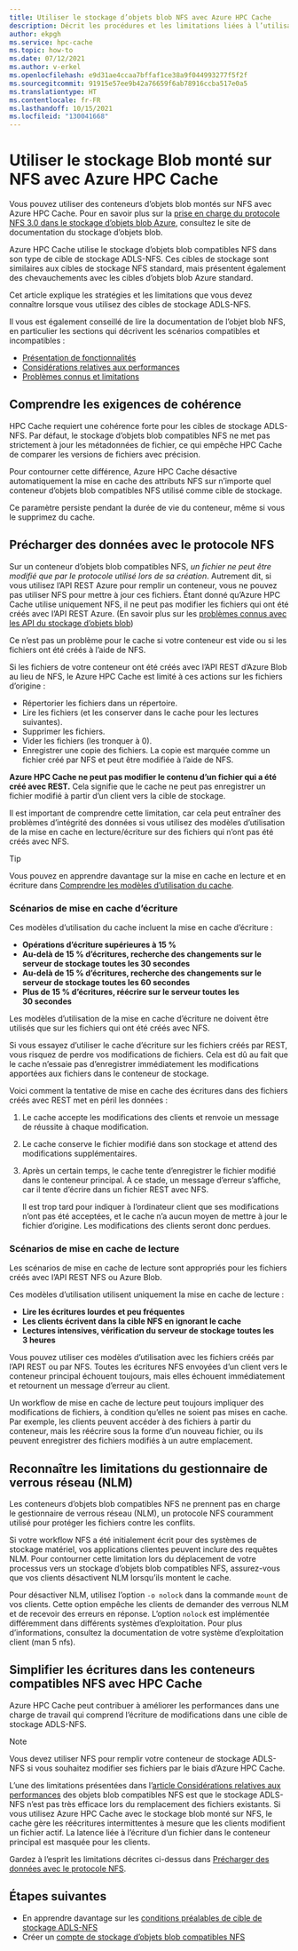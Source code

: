 ```yaml
---
title: Utiliser le stockage d’objets blob NFS avec Azure HPC Cache
description: Décrit les procédures et les limitations liées à l’utilisation du stockage d’objets blob ADLS-NFS avec Azure HPC Cache
author: ekpgh
ms.service: hpc-cache
ms.topic: how-to
ms.date: 07/12/2021
ms.author: v-erkel
ms.openlocfilehash: e9d31ae4ccaa7bffaf1ce38a9f044993277f5f2f
ms.sourcegitcommit: 91915e57ee9b42a76659f6ab78916ccba517e0a5
ms.translationtype: HT
ms.contentlocale: fr-FR
ms.lasthandoff: 10/15/2021
ms.locfileid: "130041668"
---
```

# <a name="use-nfs-mounted-blob-storage-with-azure-hpc-cache"></a>Utiliser le stockage Blob monté sur NFS avec Azure HPC Cache

Vous pouvez utiliser des conteneurs d’objets blob montés sur NFS avec Azure HPC Cache. Pour en savoir plus sur la [prise en charge du protocole NFS 3.0 dans le stockage d’objets blob Azure](../storage/blobs/network-file-system-protocol-support.md), consultez le site de documentation du stockage d’objets blob.

Azure HPC Cache utilise le stockage d’objets blob compatibles NFS dans son type de cible de stockage ADLS-NFS. Ces cibles de stockage sont similaires aux cibles de stockage NFS standard, mais présentent également des chevauchements avec les cibles d’objets blob Azure standard.

Cet article explique les stratégies et les limitations que vous devez connaître lorsque vous utilisez des cibles de stockage ADLS-NFS.

Il vous est également conseillé de lire la documentation de l’objet blob NFS, en particulier les sections qui décrivent les scénarios compatibles et incompatibles :

* [Présentation de fonctionnalités](../storage/blobs/network-file-system-protocol-support.md)
* [Considérations relatives aux performances](../storage/blobs/network-file-system-protocol-support-performance.md)
* [Problèmes connus et limitations](../storage/blobs/network-file-system-protocol-known-issues.md)

## <a name="understand-consistency-requirements"></a>Comprendre les exigences de cohérence

HPC Cache requiert une cohérence forte pour les cibles de stockage ADLS-NFS. Par défaut, le stockage d’objets blob compatibles NFS ne met pas strictement à jour les métadonnées de fichier, ce qui empêche HPC Cache de comparer les versions de fichiers avec précision.

Pour contourner cette différence, Azure HPC Cache désactive automatiquement la mise en cache des attributs NFS sur n’importe quel conteneur d’objets blob compatibles NFS utilisé comme cible de stockage.

Ce paramètre persiste pendant la durée de vie du conteneur, même si vous le supprimez du cache.

## <a name="pre-load-data-with-nfs-protocol"></a>Précharger des données avec le protocole NFS
<!-- cross-referenced from hpc-cache-ingest.md and here -->

Sur un conteneur d’objets blob compatibles NFS, *un fichier ne peut être modifié que par le protocole utilisé lors de sa création*. Autrement dit, si vous utilisez l’API REST Azure pour remplir un conteneur, vous ne pouvez pas utiliser NFS pour mettre à jour ces fichiers. Étant donné qu’Azure HPC Cache utilise uniquement NFS, il ne peut pas modifier les fichiers qui ont été créés avec l’API REST Azure. (En savoir plus sur les [problèmes connus avec les API du stockage d’objets blob](../storage/blobs/data-lake-storage-known-issues.md#blob-storage-apis))

Ce n’est pas un problème pour le cache si votre conteneur est vide ou si les fichiers ont été créés à l’aide de NFS.

Si les fichiers de votre conteneur ont été créés avec l’API REST d’Azure Blob au lieu de NFS, le Azure HPC Cache est limité à ces actions sur les fichiers d’origine :

* Répertorier les fichiers dans un répertoire.
* Lire les fichiers (et les conserver dans le cache pour les lectures suivantes).
* Supprimer les fichiers.
* Vider les fichiers (les tronquer à 0).
* Enregistrer une copie des fichiers. La copie est marquée comme un fichier créé par NFS et peut être modifiée à l’aide de NFS.

**Azure HPC Cache ne peut pas modifier le contenu d’un fichier qui a été créé avec REST.** Cela signifie que le cache ne peut pas enregistrer un fichier modifié à partir d’un client vers la cible de stockage.

Il est important de comprendre cette limitation, car cela peut entraîner des problèmes d’intégrité des données si vous utilisez des modèles d’utilisation de la mise en cache en lecture/écriture sur des fichiers qui n’ont pas été créés avec NFS.

> [!TIP]
> Vous pouvez en apprendre davantage sur la mise en cache en lecture et en écriture dans [Comprendre les modèles d’utilisation du cache](cache-usage-models.md).

### <a name="write-caching-scenarios"></a>Scénarios de mise en cache d’écriture

Ces modèles d’utilisation du cache incluent la mise en cache d’écriture :

* **Opérations d’écriture supérieures à 15 %**
* **Au-delà de 15 % d’écritures, recherche des changements sur le serveur de stockage toutes les 30 secondes**
* **Au-delà de 15 % d’écritures, recherche des changements sur le serveur de stockage toutes les 60 secondes**
* **Plus de 15 % d’écritures, réécrire sur le serveur toutes les 30 secondes**

Les modèles d’utilisation de la mise en cache d’écriture ne doivent être utilisés que sur les fichiers qui ont été créés avec NFS.

Si vous essayez d’utiliser le cache d’écriture sur les fichiers créés par REST, vous risquez de perdre vos modifications de fichiers. Cela est dû au fait que le cache n’essaie pas d’enregistrer immédiatement les modifications apportées aux fichiers dans le conteneur de stockage.

Voici comment la tentative de mise en cache des écritures dans des fichiers créés avec REST met en péril les données :

1. Le cache accepte les modifications des clients et renvoie un message de réussite à chaque modification.
1. Le cache conserve le fichier modifié dans son stockage et attend des modifications supplémentaires.
1. Après un certain temps, le cache tente d’enregistrer le fichier modifié dans le conteneur principal. À ce stade, un message d’erreur s’affiche, car il tente d’écrire dans un fichier REST avec NFS.

   Il est trop tard pour indiquer à l’ordinateur client que ses modifications n’ont pas été acceptées, et le cache n’a aucun moyen de mettre à jour le fichier d’origine. Les modifications des clients seront donc perdues.

### <a name="read-caching-scenarios"></a>Scénarios de mise en cache de lecture

Les scénarios de mise en cache de lecture sont appropriés pour les fichiers créés avec l’API REST NFS ou Azure Blob.

Ces modèles d’utilisation utilisent uniquement la mise en cache de lecture :

* **Lire les écritures lourdes et peu fréquentes**
* **Les clients écrivent dans la cible NFS en ignorant le cache**
* **Lectures intensives, vérification du serveur de stockage toutes les 3 heures**

Vous pouvez utiliser ces modèles d’utilisation avec les fichiers créés par l’API REST ou par NFS. Toutes les écritures NFS envoyées d’un client vers le conteneur principal échouent toujours, mais elles échouent immédiatement et retournent un message d’erreur au client.

Un workflow de mise en cache de lecture peut toujours impliquer des modifications de fichiers, à condition qu’elles ne soient pas mises en cache. Par exemple, les clients peuvent accéder à des fichiers à partir du conteneur, mais les réécrire sous la forme d’un nouveau fichier, ou ils peuvent enregistrer des fichiers modifiés à un autre emplacement.

## <a name="recognize-network-lock-manager-nlm-limitations"></a>Reconnaître les limitations du gestionnaire de verrous réseau (NLM)

Les conteneurs d’objets blob compatibles NFS ne prennent pas en charge le gestionnaire de verrous réseau (NLM), un protocole NFS couramment utilisé pour protéger les fichiers contre les conflits.

Si votre workflow NFS a été initialement écrit pour des systèmes de stockage matériel, vos applications clientes peuvent inclure des requêtes NLM. Pour contourner cette limitation lors du déplacement de votre processus vers un stockage d’objets blob compatibles NFS, assurez-vous que vos clients désactivent NLM lorsqu’ils montent le cache.

Pour désactiver NLM, utilisez l’option ``-o nolock`` dans la commande ``mount`` de vos clients. Cette option empêche les clients de demander des verrous NLM et de recevoir des erreurs en réponse. L’option ``nolock`` est implémentée différemment dans différents systèmes d’exploitation. Pour plus d’informations, consultez la documentation de votre système d’exploitation client (man 5 nfs).

## <a name="streamline-writes-to-nfs-enabled-containers-with-hpc-cache"></a>Simplifier les écritures dans les conteneurs compatibles NFS avec HPC Cache

Azure HPC Cache peut contribuer à améliorer les performances dans une charge de travail qui comprend l’écriture de modifications dans une cible de stockage ADLS-NFS.

> [!NOTE]
> Vous devez utiliser NFS pour remplir votre conteneur de stockage ADLS-NFS si vous souhaitez modifier ses fichiers par le biais d’Azure HPC Cache.

L’une des limitations présentées dans l’[article Considérations relatives aux performances](../storage/blobs/network-file-system-protocol-support-performance.md) des objets blob compatibles NFS est que le stockage ADLS-NFS n’est pas très efficace lors du remplacement des fichiers existants. Si vous utilisez Azure HPC Cache avec le stockage blob monté sur NFS, le cache gère les réécritures intermittentes à mesure que les clients modifient un fichier actif. La latence liée à l’écriture d’un fichier dans le conteneur principal est masquée pour les clients.

Gardez à l’esprit les limitations décrites ci-dessus dans [Précharger des données avec le protocole NFS](#pre-load-data-with-nfs-protocol).

## <a name="next-steps"></a>Étapes suivantes

* En apprendre davantage sur les [conditions préalables de cible de stockage ADLS-NFS](hpc-cache-prerequisites.md#nfs-mounted-blob-adls-nfs-storage-requirements)
* Créer un [compte de stockage d’objets blob compatibles NFS](../storage/blobs/network-file-system-protocol-support-how-to.md)
